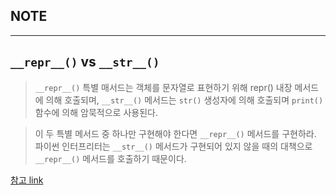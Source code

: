 ## NOTE
---


## `__repr__()` vs `__str__()`
>`__repr__()` 특별 매서드는 객체를 문자열로 표현하기 위해 repr() 내장 메서드에 의해 호출되며, `__str__()` 메서드는 `str()` 생성자에 의해 호출되며 `print()` 함수에 의해 암묵적으로 사용된다. 

> 이 두 특별 메서드 중 하나만 구현해야 한다면 `__repr__()` 메서드를 구현하라. 파이썬 인터프리터는 `__str__()` 메서드가 구현되어 있지 않을 때의 대책으로 `__repr__()` 메서드를 호출하기 때문이다.

[참고 link](http://bit.ly/1Vm7j1N)
